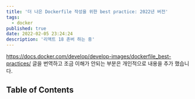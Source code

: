 ```yaml
---
title: '더 나은 Dockerfile 작성을 위한 best practice: 2022년 버전'
tags:
  - docker
published: true
date: 2022-02-05 23:24:24
description: '리액트 18 존버 하는 중'
---
```


https://docs.docker.com/develop/develop-images/dockerfile_best-practices/ 글을 번역하고 조금 이해가 안되는 부분은 개인적으로 내용을 추가 했습니다.

## Table of Contents

